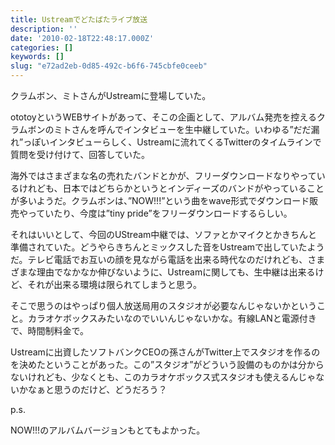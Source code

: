 ```yaml
---
title: Ustreamでどたばたライブ放送
description: ''
date: '2010-02-18T22:48:17.000Z'
categories: []
keywords: []
slug: "e72ad2eb-0d85-492c-b6f6-745cbfe0ceeb"
---
```

クラムボン、ミトさんがUstreamに登場していた。

ototoyというWEBサイトがあって、そこの企画として、アルバム発売を控えるクラムボンのミトさんを呼んでインタビューを生中継していた。いわゆる”だだ漏れ”っぽいインタビューらしく、Ustreamに流れてくるTwitterのタイムラインで質問を受け付けて、回答していた。

海外ではさまざまな名の売れたバンドとかが、フリーダウンロードなりやっているけれども、日本ではどちらかというとインディーズのバンドがやっていることが多いようだ。クラムボンは、”NOW!!!”という曲をwave形式でダウンロード販売やっていたり、今度は”tiny pride”をフリーダウンロードするらしい。

それはいいとして、今回のUStream中継では、ソファとかマイクとかきちんと準備されていた。どうやらきちんとミックスした音をUstreamで出していたようだ。テレビ電話でお互いの顔を見ながら電話を出来る時代なのだけれども、さまざまな理由でなかなか伸びないように、Ustreamに関しても、生中継は出来るけど、それが出来る環境は限られてしまうと思う。

そこで思うのはやっぱり個人放送局用のスタジオが必要なんじゃないかということ。カラオケボックスみたいなのでいいんじゃないかな。有線LANと電源付きで、時間制料金で。

Ustreamに出資したソフトバンクCEOの孫さんがTwitter上でスタジオを作るのを決めたということがあった。この”スタジオ”がどういう設備のものかは分からないけれども、少なくとも、このカラオケボックス式スタジオも使えるんじゃないかなぁと思うのだけど、どうだろう？

p.s.

NOW!!!のアルバムバージョンもとてもよかった。